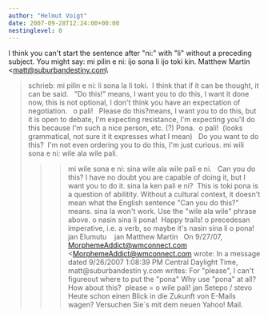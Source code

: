 ```yaml
---
author: "Helmut Voigt"
date: 2007-09-28T12:24:00+00:00
nestinglevel: 0
---
```

I think you can't start the sentence after "ni:" with "li" without a preceding subject. You might say: mi pilin e ni: ijo sona li ijo toki kin. Matthew Martin <[matt@suburbandestiny.com](mailto://matt@suburbandestiny.com)\
> schrieb: mi pilin e ni: li sona la li toki.  I think that if it can be thought, it can be said.   "Do this!" means, I want you to do this, I want it done now, this is not optional, I don't think you have an expectation of negotiation.   o pali!   Please do this?means, I want you to do this, but it is open to debate, I'm expecting resistance, I'm expecting you'll do this because I'm such a nice person, etc. (?) Pona.  o pali!  (looks grammatical, not sure it it expresses what I mean)   Do you want to do this?  I'm not even ordering you to do this, I'm just curious. mi wili sona e ni: wile ala wile pali.  
>>> mi wile sona e ni: sina wile ala wile pali e ni.   Can you do this? I have no doubt you are capable of doing it, but I want you to do it. sina la ken pali e ni?  This is toki pona is a question of abilitity. Without a cultural context, it doesn't mean what the English sentence "Can you do this?" means. 
>>> sina la won't work. Use the "wile ala wile" phrase above. o nasin sina li pona!  Happy trails! 
>>> o precedesan imperative, i.e. a verb, so maybe it's nasin sina li o pona! jan Elumutu    jan Matthew Martin   On 9/27/07, [MorphemeAddict@wmconnect.com](mailto://MorphemeAddict@wmconnect.com) <[MorphemeAddict@wmconnect.com](mailto://MorphemeAddict@wmconnect.com) 
> wrote:
 In a message dated 9/26/2007 1:08:39 PM Central Daylight Time, matt@suburbandestin y.com writes:
 For "please", I can't figureout where to put the "pona" Why use "pona" at all? How about this?  please = o wile pali! jan Setepo / stevo Heute schon einen Blick in die Zukunft von E-Mails wagen? Versuchen Sie´s mit dem neuen Yahoo! Mail.